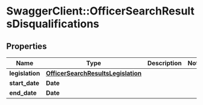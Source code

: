 # SwaggerClient::OfficerSearchResultsDisqualifications

## Properties
Name | Type | Description | Notes
------------ | ------------- | ------------- | -------------
**legislation** | [**OfficerSearchResultsLegislation**](OfficerSearchResultsLegislation.md) |  | 
**start_date** | **Date** |  | 
**end_date** | **Date** |  | 


